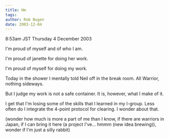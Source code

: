 ```yaml
---
title: Hm
tags: 
author: Rob Nugen
date: 2003-12-04
---
```


<p class=date>8:53am JST Thursday 4 December 2003</p>

<p>I'm proud of myself and of who I am.</p>

<p>I'm proud of janette for doing her work.</p>

<p>I'm proud of myself for doing my work.</p>

<p>Today in the shower I mentally told Neil off in the break room.
  All Warrior, nothing sideways.</p>

<p>But I judge my work is not a safe container.  It is, however, what
  I make of it.</p>

<p>I get that I'm losing some of the skills that I learned in my
  I-group.  Less often do I integrate the 4-point protocol for
  clearing.  I wonder about that.</p>

<p>(wonder how much is more a part of me than I know, if there are
  warriors in Japan, if I can bring it here (a project I've...  hmmm
  (new idea brewing)), wonder if I'm just a silly rabbit)</p>
